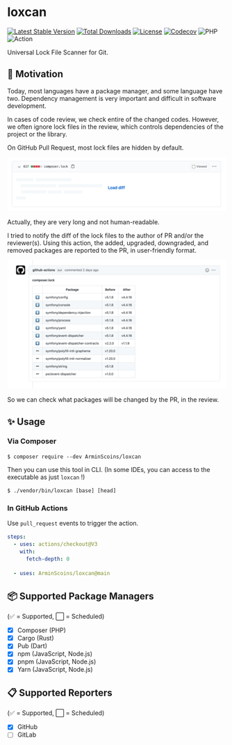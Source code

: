 # loxcan
[![Latest Stable Version](https://poser.pugx.org/ArminScoins/loxcan/v)](https://packagist.org/packages/ArminScoins/loxcan)
[![Total Downloads](https://poser.pugx.org/ArminScoins/loxcan/downloads)](https://packagist.org/packages/ArminScoins/loxcan)
[![License](https://poser.pugx.org/ArminScoins/loxcan/license)](https://packagist.org/packages/ArminScoins/loxcan)
[![Codecov](https://codecov.io/gh/ArminScoins/loxcan/branch/master/graph/badge.svg?token=2DB0MRBL4E)](https://codecov.io/gh/ArminScoins/loxcan)
![PHP](https://github.com/ArminScoins/loxcan/workflows/PHP/badge.svg)
![Action](https://github.com/ArminScoins/loxcan/workflows/Action/badge.svg)

Universal Lock File Scanner for Git.

## 🚀 Motivation
Today, most languages have a package manager, and some language have two.
Dependency management is very important and difficult in software development.

In cases of code review, we check entire of the changed codes.
However, we often ignore lock files in the review, which controls dependencies of the project or the library.

On GitHub Pull Request, most lock files are hidden by default.

![Load diff screen](./resources/load-diff.png)

Actually, they are very long and not human-readable.

I tried to notify the diff of the lock files to the author of PR and/or the reviewer(s).
Using this action, the added, upgraded, downgraded, and removed packages are reported to the PR, in user-friendly format.

![Report of the changed packages](./resources/screenshot.png)

So we can check what packages will be changed by the PR, in the review.

## ✨ Usage
### Via Composer
```console
$ composer require --dev ArminScoins/loxcan
```

Then you can use this tool in CLI.
(In some IDEs, you can access to the executable as just `loxcan` !)

```console
$ ./vendor/bin/loxcan [base] [head]
```

### In GitHub Actions
Use `pull_request` events to trigger the action.

```yaml
steps:
  - uses: actions/checkout@V3
    with:
      fetch-depth: 0

  - uses: ArminScoins/loxcan@main
```

## 📦 Supported Package Managers
(✅ = Supported, ⬜️ = Scheduled)

- [x] Composer (PHP)
- [x] Cargo (Rust)
- [x] Pub (Dart)
- [x] npm (JavaScript, Node.js)
- [x] pnpm (JavaScript, Node.js)
- [x] Yarn (JavaScript, Node.js)

## 📋 Supported Reporters
(✅ = Supported, ⬜️ = Scheduled)

- [x] GitHub
- [ ] GitLab
